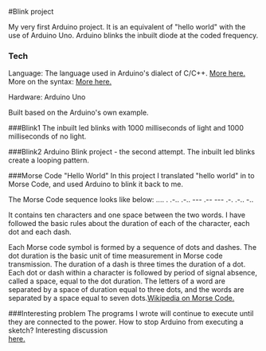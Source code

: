 #Blink project

My very first Arduino project. It is an equivalent of "hello world" with the use of Arduino Uno. Arduino blinks the inbuilt diode at the coded frequency.

### Tech

Language:
The language used in Arduino's dialect of C/C++.
<a href="https://forum.arduino.cc/index.php?topic=45492.0"> More here.</a>
More on the syntax:
<a href="https://www.arduino.cc/reference/en/#functions"> More here.</a>


Hardware:
Arduino Uno

Built based on the Arduino's own example.

###Blink1
The inbuilt led blinks with 1000 milliseconds of light and 1000 milliseconds of no light.

###Blink2
Arduino Blink project - the second attempt.
The inbuilt led blinks create a looping pattern.

###Morse Code "Hello World"
In this project I translated "hello world" in to Morse Code, and used Arduino to blink it back to me.

The Morse Code sequence looks like below:
.... . .-.. .-.. ---     .-- --- .-. .-.. -..

It contains ten characters and one space between the two words.
I have followed the basic rules about the duration of each of the character, each dot and each dash.

Each Morse code symbol is formed by a sequence of dots and dashes. The dot duration is the basic unit of time measurement in Morse code transmission. The duration of a dash is three times the duration of a dot. Each dot or dash within a character is followed by period of signal absence, called a space, equal to the dot duration. The letters of a word are separated by a space of duration equal to three dots, and the words are separated by a space equal to seven dots.<a href="https://en.wikipedia.org/wiki/Morse_code">Wikipedia on Morse Code.</a>


###Interesting problem
The programs I wrote will continue to execute until they are connected to the power. How to stop Arduino from executing a sketch? Interesting discussion  
<a href="https://forum.arduino.cc/index.php?topic=86630.0">here.</a>
